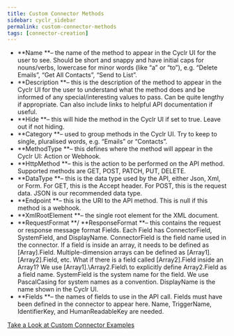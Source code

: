 ```yaml
---
title: Custom Connector Methods
sidebar: cyclr_sidebar
permalink: custom-connector-methods
tags: [connector-creation]
---
```


*   **Name **– the name of the method to appear in the Cyclr UI for the user to see. Should be short and snappy and have initial caps for nouns/verbs, lowercase for minor words (like “a” or “to”), e.g. “Delete Emails”, “Get All Contacts”, “Send to List”.
*   **Description **– this is the description of the method to appear in the Cyclr UI for the user to understand what the method does and be informed of any special/interesting values to pass. Can be quite lengthy if appropriate. Can also include links to helpful API documentation if useful.
*   **Hide **– this will hide the method in the Cyclr UI if set to true. Leave out if not hiding.
*   **Category **– used to group methods in the Cyclr UI. Try to keep to single, pluralised words, e.g. “Emails” or “Contacts”.
*   **MethodType **– this defines where the method will appear in the Cyclr UI: Action or Webhook.
*   **HttpMethod **– this is the action to be performed on the API method. Supported methods are GET, POST, PATCH, PUT, DELETE.
*   **DataType **– this is the data type used by the API, either Json, Xml, or Form. For GET, this is the Accept header. For POST, this is the request data. JSON is our recommended data type.
*   **Endpoint **– this is the URI to the API method. This is null if this method is a webhook.
*   **XmlRootElement **– the single root element for the XML document.
*   **RequestFormat **/ **ResponseFormat **– this contains the request or response message format Fields. Each Field has ConnectorField, SystemField, and DisplayName. ConnectorField is the field name used in the connector. If a field is inside an array, it needs to be defined as \[Array\].Field. Multiple-dimension arrays can be defined as \[Array1\].\[Array2\].Field, etc. What if there is a field called \[Array2\].Field inside an Array1? We use \[Array1\].\\Array2.Field\\ to explicitly define Array2.Field as a field name. SystemField is the system name for the field. We use PascalCasing for system names as a convention. DisplayName is the name shown in the Cyclr UI.
*   **Fields **– the names of fields to use in the API call. Fields must have been defined in the connector to appear here. Name, TriggerName, IdentifierKey, and HumanReadableKey are needed.

[Take a Look at Custom Connector Examples](./examples)
